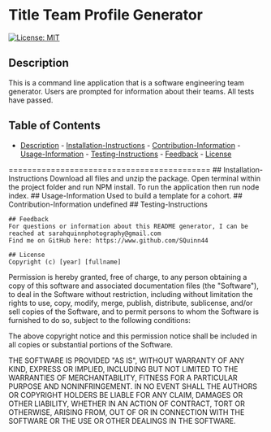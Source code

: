 
   # Title Team Profile Generator
    
   [![License: MIT](https://img.shields.io/badge/License-MIT-blue.svg)](https://opensource.org/licenses/MIT)

   ## Description
   This is a command line application that is a software engineering team generator. Users are prompted for information about their teams. All tests have passed.

   ## Table of Contents
   - [Description](#Description)
    - [Installation-Instructions](#Installation-Instructions)
    - [Contribution-Information](#Contribution-Information)
    - [Usage-Information](#Usage-Information)
    - [Testing-Instructions](#Testing-Instructions)
    - [Feedback](#Feedback)
    - [License](#License)
    
  ===========================================
    ## Installation-Instructions
    Download all files and unzip the package. Open terminal within the project folder and run NPM install. To run the application then run node index. 
    ## Usage-Information
    Used to build a template for a cohort.
    ## Contribution-Information
    undefined
    ## Testing-Instructions
 
    
    ## Feedback 
    For questions or information about this README generator, I can be reached at sarahquinnphotography@gmail.com 
    Find me on GitHub here: https://www.github.com/SQuinn44
    
    ## License
    Copyright (c) [year] [fullname]

Permission is hereby granted, free of charge, to any person obtaining a copy
of this software and associated documentation files (the "Software"), to deal
in the Software without restriction, including without limitation the rights
to use, copy, modify, merge, publish, distribute, sublicense, and/or sell
copies of the Software, and to permit persons to whom the Software is
furnished to do so, subject to the following conditions:

The above copyright notice and this permission notice shall be included in all
copies or substantial portions of the Software.

THE SOFTWARE IS PROVIDED "AS IS", WITHOUT WARRANTY OF ANY KIND, EXPRESS OR
IMPLIED, INCLUDING BUT NOT LIMITED TO THE WARRANTIES OF MERCHANTABILITY,
FITNESS FOR A PARTICULAR PURPOSE AND NONINFRINGEMENT. IN NO EVENT SHALL THE
AUTHORS OR COPYRIGHT HOLDERS BE LIABLE FOR ANY CLAIM, DAMAGES OR OTHER
LIABILITY, WHETHER IN AN ACTION OF CONTRACT, TORT OR OTHERWISE, ARISING FROM,
OUT OF OR IN CONNECTION WITH THE SOFTWARE OR THE USE OR OTHER DEALINGS IN THE
SOFTWARE.
  

